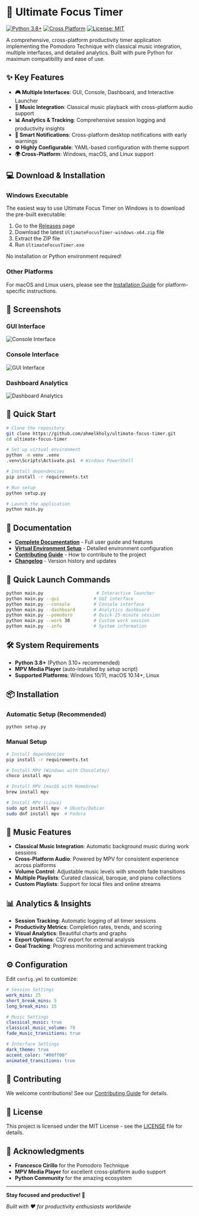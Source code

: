 # 🎯 Ultimate Focus Timer

[![Python 3.8+](https://img.shields.io/badge/python-3.8+-blue.svg)](https://www.python.org/downloads/)
[![Cross Platform](https://img.shields.io/badge/platform-Windows%20%7C%20macOS%20%7C%20Linux-lightgrey)](https://github.com/ahmelkholy/ultimate-focus-timer)
[![License: MIT](https://img.shields.io/badge/License-MIT-yellow.svg)](LICENSE)

A comprehensive, cross-platform productivity timer application implementing the Pomodoro Technique with classical music integration, multiple interfaces, and detailed analytics. Built with pure Python for maximum compatibility and ease of use.

## ✨ Key Features

- **🎮 Multiple Interfaces**: GUI, Console, Dashboard, and Interactive Launcher
- **🎵 Music Integration**: Classical music playback with cross-platform audio support
- **📊 Analytics & Tracking**: Comprehensive session logging and productivity insights
- **🔔 Smart Notifications**: Cross-platform desktop notifications with early warnings
- **⚙️ Highly Configurable**: YAML-based configuration with theme support
- **🌍 Cross-Platform**: Windows, macOS, and Linux support

## 💻 Download & Installation

### Windows Executable

The easiest way to use Ultimate Focus Timer on Windows is to download the pre-built executable:

1. Go to the [Releases](https://github.com/ahmelkholy/ultimate-focus-timer/releases) page
2. Download the latest `UltimateFocusTimer-windows-x64.zip` file
3. Extract the ZIP file
4. Run `UltimateFocusTimer.exe`

No installation or Python environment required!

### Other Platforms

For macOS and Linux users, please see the [Installation Guide](docs/USER_GUIDE.md#installation) for platform-specific instructions.

## 📸 Screenshots

### GUI Interface

![Console Interface](files/Screenshot%202025-06-09%20165707.png)

### Console Interface

![GUI Interface](files/Screenshot%202025-06-09%20165653.png)

### Dashboard Analytics

![Dashboard Analytics](files/Screenshot%202025-06-09%20165754.png)

## 🚀 Quick Start

```bash
# Clone the repository
git clone https://github.com/ahmelkholy/ultimate-focus-timer.git
cd ultimate-focus-timer

# Set up virtual environment
python -m venv .venv
.venv\Scripts\Activate.ps1  # Windows PowerShell

# Install dependencies
pip install -r requirements.txt

# Run setup
python setup.py

# Launch the application
python main.py
```

## 📖 Documentation

- **[Complete Documentation](docs/README.md)** - Full user guide and features
- **[Virtual Environment Setup](docs/VENV_SETUP.md)** - Detailed environment configuration
- **[Contributing Guide](docs/CONTRIBUTING.md)** - How to contribute to the project
- **[Changelog](docs/CHANGELOG.md)** - Version history and updates

## 🎯 Quick Launch Commands

```bash
python main.py                    # Interactive launcher
python main.py --gui             # GUI interface
python main.py --console         # Console interface
python main.py --dashboard       # Analytics dashboard
python main.py --pomodoro        # Quick 25-minute session
python main.py --work 30         # Custom work session
python main.py --info            # System information
```

## 🛠️ System Requirements

- **Python 3.8+** (Python 3.10+ recommended)
- **MPV Media Player** (auto-installed by setup script)
- **Supported Platforms**: Windows 10/11, macOS 10.14+, Linux

## 📦 Installation

### Automatic Setup (Recommended)

```bash
python setup.py
```

### Manual Setup

```bash
# Install dependencies
pip install -r requirements.txt

# Install MPV (Windows with Chocolatey)
choco install mpv

# Install MPV (macOS with Homebrew)
brew install mpv

# Install MPV (Linux)
sudo apt install mpv  # Ubuntu/Debian
sudo dnf install mpv  # Fedora
```

## 🎵 Music Features

- **Classical Music Integration**: Automatic background music during work sessions
- **Cross-Platform Audio**: Powered by MPV for consistent experience across platforms
- **Volume Control**: Adjustable music levels with smooth fade transitions
- **Multiple Playlists**: Curated classical, baroque, and piano collections
- **Custom Playlists**: Support for local files and online streams

## 📊 Analytics & Insights

- **Session Tracking**: Automatic logging of all timer sessions
- **Productivity Metrics**: Completion rates, trends, and scoring
- **Visual Analytics**: Beautiful charts and graphs
- **Export Options**: CSV export for external analysis
- **Goal Tracking**: Progress monitoring and achievement tracking

## ⚙️ Configuration

Edit `config.yml` to customize:

```yaml
# Session Settings
work_mins: 25
short_break_mins: 5
long_break_mins: 15

# Music Settings
classical_music: true
classical_music_volume: 70
fade_music_transitions: true

# Interface Settings
dark_theme: true
accent_color: "#00ff00"
animated_transitions: true
```

## 🤝 Contributing

We welcome contributions! See our [Contributing Guide](docs/CONTRIBUTING.md) for details.

## 📝 License

This project is licensed under the MIT License - see the [LICENSE](LICENSE) file for details.

## 🙏 Acknowledgments

- **Francesco Cirillo** for the Pomodoro Technique
- **MPV Media Player** for excellent cross-platform audio support
- **Python Community** for the amazing ecosystem

---

**Stay focused and productive! 🎯**

_Built with ❤️ for productivity enthusiasts worldwide_
